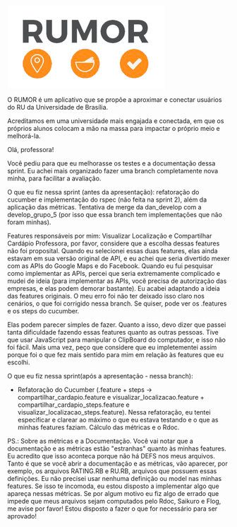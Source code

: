 ![Rumor Logo](app/assets/images/rumor-logo.png)

O RUMOR é um aplicativo que se propõe a aproximar e conectar usuários do RU da Universidade de Brasília.

Acreditamos em uma universidade mais engajada e conectada, em que os próprios alunos colocam a mão na massa para impactar o próprio meio e melhorá-la.

Olá, professora! 

Você pediu para que eu melhorasse os testes e a documentação dessa sprint. Eu achei mais organizado fazer uma branch completamente nova minha, para facilitar a avaliação. 

O que eu fiz nessa sprint (antes da apresentação): refatoração do cucumber e implementação do rspec (não feita na sprint 2), além da aplicação das métricas. Tentativa de merge da dan_develop com a develop_grupo_5 (por isso que essa branch tem implementações que não foram minhas).

Features responsáveis por mim: Visualizar Localização e Compartilhar Cardápio
  Professora, por favor, considere que a escolha dessas features não foi proposital. Quando eu selecionei essas duas features, elas ainda estavam em sua versão original de API, e eu achei que seria divertido mexer com as APIs do Google Maps e do Facebook. Quando eu fui pesquisar como implementar as APIs, percei que seria extremamente complicado e mudei de ideia (para implementar as APIs, você precisa de autorização das empresas, e elas podem demorar bastante). Eu acabei adaptando a ideia das features originais. O meu erro foi não ter deixado isso claro nos cenários, o que foi corrigido nessa branch. Se quiser, pode ver os .features e os steps do cucumber.  

  Elas podem parecer simples de fazer. Quanto a isso, devo dizer que passei tanta dificuldade fazendo essas features quanto as outras pessoas. Tive que usar JavaScript para manipular o ClipBoard do computador, e isso não foi fácil. Mais uma vez, peço que considere que eu impletementei assim porque foi o que fez mais sentido para mim em relação às features que eu escolhi.
  
O que eu fiz nessa sprint(após a apresentação - nessa branch): 
 - Refatoração do Cucumber (.feature + steps -> compartilhar_cardapio.feature e visualizar_localizacao.feature + compartilhar_cardapio_steps.feature e visualizar_localizacao_steps.feature). Nessa refatoração, eu tentei especificar e clarear ao máximo o que eu estava testando e o que as minhas features faziam. Cálculo das métricas e o Rdoc.
 
 PS.: Sobre as métricas e a Documentação. Você vai notar que a documentação e as métricas estão "estranhas" quanto às minhas features. Eu acredito que isso aconteca porque não há DEFS nos meus arquivos. Tanto é que se você abrir a documentação e as métricas, vão aparecer, por exemplo, os arquivos RATING.RB e RU.RB, arquivos que possuem essas definições. Eu não precisei usar nenhuma definição ou model nas minhas features. Se isso te incomoda, eu estou disposto a implementar algo que apareça nessas métricas. Se por algum motivo eu fiz algo de errado que impede que meus arquivos sejam computados pelo Rdoc, Saikuro e Flog, me avise por favor! Estou disposto a fazer o que for necessário para ser aprovado!
